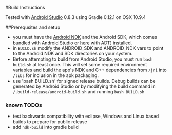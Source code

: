 #Build Instructions

Tested with [Android Studio](https://developer.android.com/sdk/installing/studio.html) 0.8.3 using Gradle 0.12.1 on OSX 10.9.4

##Prerequsites and setup
- you must have the [Android NDK](https://developer.android.com/tools/sdk/ndk/index.html) and the Android SDK, which comes bundled with Android Studio or [here](http://developer.android.com/sdk/index.html) with ADT) installed.
- in `BUILD.sh` modify the ANDROID_SDK and ANDROID_NDK vars to point to the Android NDK and SDK directories on your system.
- Before attempting to  build from Android Studio, you must run `bash build.sh` at least once. This will set some required environment variables and 
build the app's NDK and C++ dependencies from `/jni` into `/libs` for inclusion in the apk packaging.
- use 'bash BUILD.sh' for signed release builds. Debug builds can be generated by Android Studio or by modifying the build command in `/.build-release/android-build.sh` and running `bash BUILD.sh`


### known TODOs
- test backwards compatibility with eclipse, Windows and Linux based builds to prepare for public release
- add `ndk-build` into gradle build 
